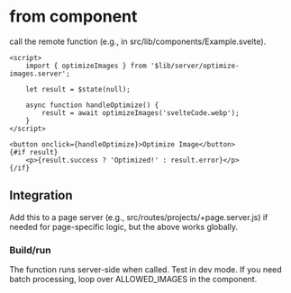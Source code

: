 # from component

call the remote function (e.g., in src/lib/components/Example.svelte).

```svelte
<script>
	import { optimizeImages } from '$lib/server/optimize-images.server';

	let result = $state(null);

	async function handleOptimize() {
		result = await optimizeImages('svelteCode.webp');
	}
</script>

<button onclick={handleOptimize}>Optimize Image</button>
{#if result}
	<p>{result.success ? 'Optimized!' : result.error}</p>
{/if}
```

## Integration

Add this to a page server (e.g., src/routes/projects/+page.server.js) if needed for page-specific logic, but the above works globally.

### Build/run

The function runs server-side when called. Test in dev mode. If you need batch processing, loop over ALLOWED_IMAGES in the component.
